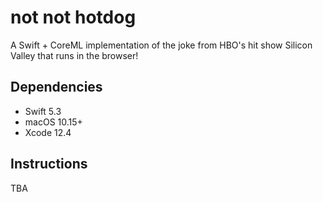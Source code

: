 # not not hotdog 

A Swift + CoreML implementation of the joke from HBO's hit show Silicon Valley that runs in the browser!

## Dependencies

- Swift 5.3
- macOS 10.15+
- Xcode 12.4

## Instructions
 TBA
